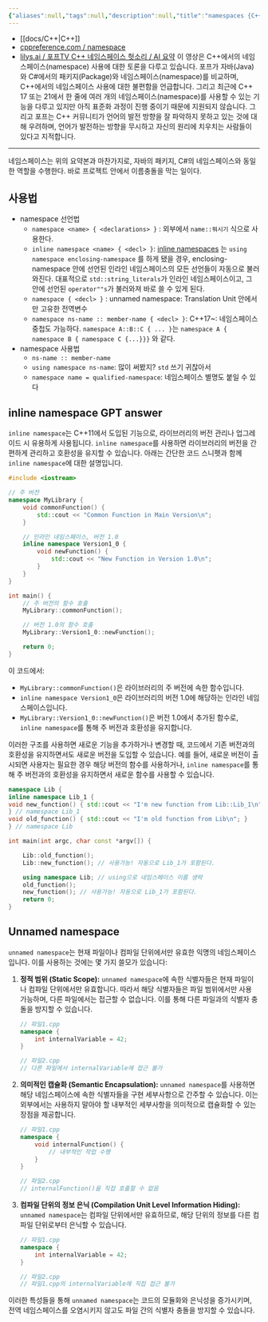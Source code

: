 ```yaml
---
{"aliases":null,"tags":null,"description":null,"title":"namespaces {C++} TODO","created":"2024-01-16T22:29:02","updated":"2024-01-18T18:59:41","dg-publish":true,"permalink":"/docs/namespaces {C++}/","dgPassFrontmatter":true}
---
```


 - [[docs/C++\|C++]]
 - [cppreference.com / namespace](https://en.cppreference.com/w/cpp/language/namespace)
 - [lilys.ai / 포프TV C++ 네임스페이스 헛소리 / AI 요약](https://lilys.ai/digest/165087?sId=phPR4YsoreY&source=video&result=summaryNote&isBlogRequested=false&s=1)  이 영상은 C++에서의 네임스페이스(namespace) 사용에 대한 토론을 다루고 있습니다. 포프가 자바(Java)와 C#에서의 패키지(Package)와 네임스페이스(namespace)를 비교하며, C++에서의 네임스페이스 사용에 대한 불편함을 언급합니다. 그리고 최근에 C++ 17 또는 21에서 한 줄에 여러 개의 네임스페이스(namespace)를 사용할 수 있는 기능을 다루고 있지만 아직 표준화 과정이 진행 중이기 때문에 지원되지 않습니다. 그리고 포프는 C++ 커뮤니티가 언어의 발전 방향을 잘 파악하지 못하고 있는 것에 대해 우려하며, 언어가 발전하는 방향을 무시하고 자신의 원리에 치우치는 사람들이 있다고 지적합니다. 
---

네임스페이스는 위의 요약본과 마찬가지로, 자바의 패키지, C#의 네임스페이스와 동일한 역할을 수행한다. 바로 프로젝트 안에서 이름충돌을 막는 일이다. 

## 사용법

- namespace 선언법
	- `namespace <name> { <declarations> }` : 외부에서 `name::뭐시기` 식으로 사용한다.
	- `inline namespace <name> { <decl> }`: [inline namespaces](https://en.cppreference.com/w/cpp/language/namespace#Inline_namespaces) 는 `using namespace enclosing-namespace` 를 하게 됐을 경우, enclosing-namespace 안에 선언된 인라인 네임스페이스의 모든 선언들이 자동으로 불러와진다. 대표적으로 `std::string_literals`가 인라인 네임스페이스이고, 그 안에 선언된 `operator""s`가 불러와져 바로 쓸 수 있게 된다.
	- `namespace { <decl> }` : unnamed namespace: Translation Unit 안에서만 고유한 전역변수
	- `namespace ns-name :: member-name { <decl> }`: C++17~: 네임스페이스 중첩도 가능하다. `namespace A::B::C { ... }`는 `namespace A { namespace B { namespace C {...}}}` 와 같다.
- namespace 사용법
	- `ns-name :: member-name`
	- `using namespace ns-name`: 많이 써봤지? `std` 쓰기 귀찮아서
	- `namespace name = qualified-namespace`: 네임스페이스 별명도 붙일 수 있다

## inline namespace GPT answer

`inline namespace`는 C++11에서 도입된 기능으로, 라이브러리의 버전 관리나 업그레이드 시 유용하게 사용됩니다. `inline namespace`를 사용하면 라이브러리의 버전을 간편하게 관리하고 호환성을 유지할 수 있습니다. 아래는 간단한 코드 스니펫과 함께 `inline namespace`에 대한 설명입니다.

```cpp
#include <iostream>

// 주 버전
namespace MyLibrary {
    void commonFunction() {
        std::cout << "Common Function in Main Version\n";
    }

    // 인라인 네임스페이스, 버전 1.0
    inline namespace Version1_0 {
        void newFunction() {
            std::cout << "New Function in Version 1.0\n";
        }
    }
}

int main() {
    // 주 버전의 함수 호출
    MyLibrary::commonFunction();

    // 버전 1.0의 함수 호출
    MyLibrary::Version1_0::newFunction();

    return 0;
}
```

이 코드에서:

- `MyLibrary::commonFunction()`은 라이브러리의 주 버전에 속한 함수입니다.
- `inline namespace Version1_0`은 라이브러리의 버전 1.0에 해당하는 인라인 네임스페이스입니다.
- `MyLibrary::Version1_0::newFunction()`은 버전 1.0에서 추가된 함수로, `inline namespace`를 통해 주 버전과 호환성을 유지합니다.

이러한 구조를 사용하면 새로운 기능을 추가하거나 변경할 때, 코드에서 기존 버전과의 호환성을 유지하면서도 새로운 버전을 도입할 수 있습니다. 예를 들어, 새로운 버전이 출시되면 사용자는 필요한 경우 해당 버전의 함수를 사용하거나, `inline namespace`를 통해 주 버전과의 호환성을 유지하면서 새로운 함수를 사용할 수 있습니다.

```cpp
namespace Lib {
inline namespace Lib_1 {
void new_function() { std::cout << "I'm new function from Lib::Lib_1\n"; }
} // namespace Lib_1
void old_function() { std::cout << "I'm old function from Lib\n"; }
} // namespace Lib

int main(int argc, char const *argv[]) {

	Lib::old_function();
    Lib::new_function(); // 사용가능! 자동으로 Lib_1가 포함된다.

    using namespace Lib; // using으로 네임스페이스 이름 생략
    old_function();
    new_function(); // 사용가능! 자동으로 Lib_1가 포함된다.
    return 0;
}
```

## Unnamed namespace

`unnamed namespace`는 현재 파일이나 컴파일 단위에서만 유효한 익명의 네임스페이스입니다. 이를 사용하는 것에는 몇 가지 쓸모가 있습니다:

1. **정적 범위 (Static Scope):** `unnamed namespace`에 속한 식별자들은 현재 파일이나 컴파일 단위에서만 유효합니다. 따라서 해당 식별자들은 파일 범위에서만 사용 가능하며, 다른 파일에서는 접근할 수 없습니다. 이를 통해 다른 파일과의 식별자 충돌을 방지할 수 있습니다.

    ```cpp
    // 파일1.cpp
    namespace {
        int internalVariable = 42;
    }

    // 파일2.cpp
    // 다른 파일에서 internalVariable에 접근 불가
    ```

2. **의미적인 캡슐화 (Semantic Encapsulation):** `unnamed namespace`를 사용하면 해당 네임스페이스에 속한 식별자들을 구현 세부사항으로 간주할 수 있습니다. 이는 외부에서는 사용하지 말아야 할 내부적인 세부사항을 의미적으로 캡슐화할 수 있는 장점을 제공합니다.

    ```cpp
    // 파일1.cpp
    namespace {
        void internalFunction() {
            // 내부적인 작업 수행
        }
    }

    // 파일2.cpp
    // internalFunction()을 직접 호출할 수 없음
    ```

3. **컴파일 단위의 정보 은닉 (Compilation Unit Level Information Hiding):** `unnamed namespace`는 컴파일 단위에서만 유효하므로, 해당 단위의 정보를 다른 컴파일 단위로부터 은닉할 수 있습니다.

    ```cpp
    // 파일1.cpp
    namespace {
        int internalVariable = 42;
    }

    // 파일2.cpp
    // 파일1.cpp의 internalVariable에 직접 접근 불가
    ```

이러한 특성들을 통해 `unnamed namespace`는 코드의 모듈화와 은닉성을 증가시키며, 전역 네임스페이스를 오염시키지 않고도 파일 간의 식별자 충돌을 방지할 수 있습니다.
